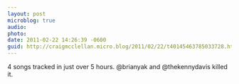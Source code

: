 ```yaml
---
layout: post
microblog: true
audio: 
photo: 
date: 2011-02-22 14:26:39 -0600
guid: http://craigmcclellan.micro.blog/2011/02/22/t40145463785033728.html
---
```

4 songs tracked in just over 5 hours. @brianyak and @thekennydavis killed it.
